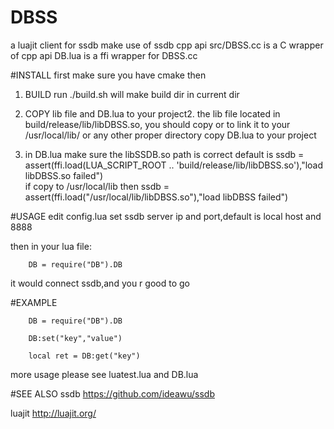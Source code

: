 # DBSS 
 a luajit client for ssdb 
make use of ssdb cpp api
src/DBSS.cc is a C wrapper of cpp api
DB.lua is a ffi wrapper for DBSS.cc

#INSTALL
first make sure you have cmake
then
1. BUILD
run
./build.sh
will make build dir in current dir

2. COPY lib file and DB.lua to your project2. 
the lib file located in build/release/lib/libDBSS.so, you should copy or to link it to your /usr/local/lib/ or any other proper directory
copy DB.lua to your project

3. in DB.lua make sure the libSSDB.so path is correct
default is 
        ssdb = assert(ffi.load(LUA_SCRIPT_ROOT .. 'build/release/lib/libDBSS.so'),"load libDBSS.so failed")    
if copy to /usr/local/lib then
        ssdb = assert(ffi.load("/usr/local/lib/libDBSS.so"),"load libDBSS failed")    

#USAGE
edit config.lua set ssdb server ip and port,default is local host and 8888

then in your lua file:

        DB = require("DB").DB

it would connect ssdb,and you r good to go

#EXAMPLE

        DB = require("DB").DB

        DB:set("key","value")

        local ret = DB:get("key")

more usage please
see luatest.lua and DB.lua

#SEE ALSO
ssdb
https://github.com/ideawu/ssdb

luajit
http://luajit.org/


